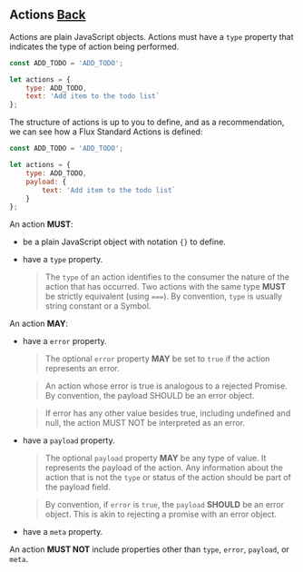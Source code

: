 ## Actions [Back](./../react_redux.md)

Actions are plain JavaScript objects. Actions must have a `type` property that indicates the type of action being performed.

```js
const ADD_TODO = 'ADD_TODO';

let actions = {
    type: ADD_TODO,
    text: 'Add item to the todo list`
};
```

The structure of actions is up to you to define, and as a recommendation, we can see how a Flux Standard Actions is defined:

```js
const ADD_TODO = 'ADD_TODO';

let actions = {
    type: ADD_TODO,
    payload: {
        text: 'Add item to the todo list`
    }
};
```

An action **MUST**:

- be a plain JavaScript object with notation `{}` to define.
- have a `type` property.

    > The `type` of an action identifies to the consumer the nature of the action that has occurred. Two actions with the same type **MUST** be strictly equivalent (using `===`). By convention, `type` is usually string constant or a Symbol.

An action **MAY**:

- have a `error` property.

    > The optional `error` property **MAY** be set to `true` if the action represents an error.

    > An action whose error is true is analogous to a rejected Promise. By convention, the payload SHOULD be an error object.

    > If error has any other value besides true, including undefined and null, the action MUST NOT be interpreted as an error.

- have a `payload` property.

    > The optional `payload` property **MAY** be any type of value. It represents the payload of the action. Any information about the action that is not the `type` or status of the action should be part of the payload field.

    > By convention, if `error` is `true`, the `payload` **SHOULD** be an error object. This is akin to rejecting a promise with an error object.
    
- have a `meta` property.

An action **MUST NOT** include properties other than `type`, `error`, `payload`, or `meta`.

